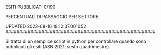 ESITI PUBBLICATI 0/190 

PERCENTUALI DI PASSAGGIO PER SETTORE:

UPDATED 2023-08-16 18:12:37.001052
###################################################### 

Si tratta di un semplice script in python per controllare quando sono pubblicati gli esiti (ASN 2021, sesto quadrimestre).

